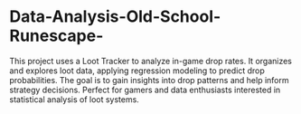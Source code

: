 # Data-Analysis-Old-School-Runescape-
This project uses a Loot Tracker to analyze in-game drop rates. It organizes and explores loot data, applying regression modeling to predict drop probabilities. The goal is to gain insights into drop patterns and help inform strategy decisions. Perfect for gamers and data enthusiasts interested in statistical analysis of loot systems.
